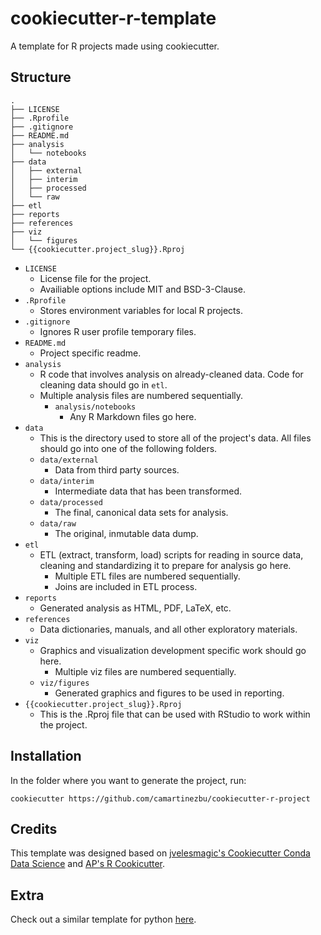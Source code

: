 # cookiecutter-r-template

A template for R projects made using cookiecutter.

## Structure

    .
    ├── LICENSE
    ├── .Rprofile
    ├── .gitignore
    ├── README.md
    ├── analysis
    │   └── notebooks
    ├── data
    │   ├── external
    │   ├── interim
    │   ├── processed
    │   └── raw
    ├── etl
    ├── reports
    ├── references
    ├── viz
    │   └── figures
    └── {{cookiecutter.project_slug}}.Rproj

- `LICENSE`
  - License file for the project.
  - Availiable options include MIT and BSD-3-Clause.
- `.Rprofile`
  - Stores environment variables for local R projects.
- `.gitignore`
  - Ignores R user profile temporary files.
- `README.md`
  - Project specific readme.
- `analysis`
  - R code that involves analysis on already-cleaned data. Code for cleaning data should go in `etl`.
  - Multiple analysis files are numbered sequentially.
    - `analysis/notebooks`
      - Any R Markdown files go here.
- `data`
  - This is the directory used to store all of the project's data. All files should go into one of the following folders.
  - `data/external`
    - Data from third party sources.
  - `data/interim`
    - Intermediate data that has been transformed.
  - `data/processed`
    - The final, canonical data sets for analysis.
  - `data/raw`
    - The original, inmutable data dump.
- `etl`
  - ETL (extract, transform, load) scripts for reading in source data, cleaning and standardizing it to prepare for analysis go here.
    - Multiple ETL files are numbered sequentially.
    - Joins are included in ETL process.
- `reports`
  - Generated analysis as HTML, PDF, LaTeX, etc.
- `references`
  - Data dictionaries, manuals, and all other exploratory materials.
- `viz`
  - Graphics and visualization development specific work should go here.
    - Multiple viz files are numbered sequentially.
  - `viz/figures`
    - Generated graphics and figures to be used in reporting.
- `{{cookiecutter.project_slug}}.Rproj`
  - This is the .Rproj file that can be used with RStudio to work within the project.

## Installation

In the folder where you want to generate the project, run:

```shell
cookiecutter https://github.com/camartinezbu/cookiecutter-r-project
```

## Credits

This template was designed based on [jvelesmagic's Cookiecutter Conda Data Science](https://github.com/jvelezmagic/cookiecutter-conda-data-science) and [AP's R Cookicutter](https://github.com/associatedpress/cookiecutter-r-project).

## Extra

Check out a similar template for python [here](https://github.com/camartinezbu/cookiecutter-python-project).